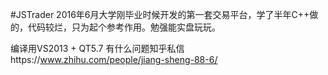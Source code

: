 #JSTrader
2016年6月大学刚毕业时候开发的第一套交易平台，学了半年C++做的，代码较烂，只为起个参考作用。勉强能实盘玩玩。

编译用VS2013 + QT5.7 有什么问题知乎私信https://www.zhihu.com/people/jiang-sheng-88-6/
